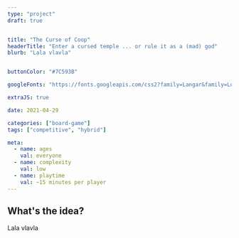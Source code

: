 ```yaml
---
type: "project"
draft: true


title: "The Curse of Coop"
headerTitle: "Enter a cursed temple ... or rule it as a (mad) god"
blurb: "Lala vlavla"


buttonColor: "#7C593B"

googleFonts: "https://fonts.googleapis.com/css2?family=Langar&family=Londrina+Solid:wght@100;300;400;900&display=swap"

extraJS: true

date: 2021-04-29

categories: ["board-game"]
tags: ["competitive", "hybrid"]

meta: 
  - name: ages
    val: everyone
  - name: complexity
    val: low
  - name: playtime
    val: ~15 minutes per player
---
```



## What's the idea?

Lala vlavla